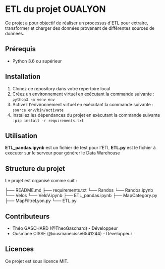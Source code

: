 # ETL du projet OUALYON

Ce projet a pour objectif de réaliser un processus d'ETL pour extraire, transformer et charger des données provenant de différentes sources de données.

## Prérequis

- Python 3.6 ou supérieur

## Installation

1. Clonez ce repository dans votre répertoire local
2. Créez un environnement virtuel en exécutant la commande suivante : `python3 -m venv env`
3. Activez l'environnement virtuel en exécutant la commande suivante : `source env/bin/activate`
4. Installez les dépendances du projet en exécutant la commande suivante : `pip install -r requirements.txt`

## Utilisation

**ETL_pandas.ipynb** est un fichier de test pour l'ETL
**ETL.py** est le fichier à executer sur le serveur pour générer le Data Warehouse

## Structure du projet

Le projet est organisé comme suit :

├── README.md
├── requirements.txt
└── Randos
    └── Randos.ipynb
└── Velos
    └── VeloV.ipynb
├── ETL_pandas.ipynb
├── MapCategory.py
├── MapFiltreLyon.py
└── ETL.py

## Contributeurs

- Théo GASCHARD (@TheoGaschard) - Développeur
- Ousmane CISSE (@ousmanecisse6541244) - Développeur

## Licences

Ce projet est sous licence MIT.